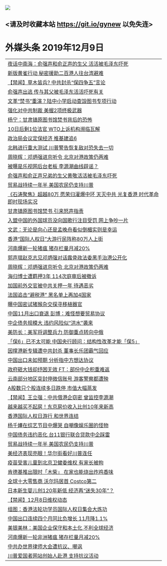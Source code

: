 
<tr>
  <td align=center><img src="https://cdn.jsdelivr.net/gh/gyoupiodf/im1/%E5%BE%AE%E4%BF%A1%E8%AF%B4%E6%98%8E4.jpg" /></td>  
</tr>

## <请及时收藏本站 https://git.io/gynew 以免失连> </a>
# 外媒头条 2019年12月9日</a>

<table>

<tr><td colspan="2" align="left"><a href="https://xball.casa/oo.aspx?name=c1104683&key=eqxowaguscvmxdgc&from=gy">夜话中南海：俞强声和俞正声的生父 活活被毛泽东吓死</a></td></tr>
<tr><td colspan="2" align="left"><a href="https://xball.casa/oo.aspx?name=c1104646&key=eqxowaguscvmxdgc&from=gy">新版黄雀行动 秘密援助二百港人往台湾避难</a></td></tr>
<tr><td colspan="2" align="left"><a href="https://xball.casa/oo.aspx?name=c1104693&key=eqxowaguscvmxdgc&from=gy">【禁闻】草木皆兵? 中共封杀“保四争五”言论</a></td></tr>
<tr><td colspan="2" align="left"><a href="https://xball.casa/oo.aspx?name=c1104682&key=eqxowaguscvmxdgc&from=gy">俞强声出逃 传与其父被毛泽东活活吓死有关</a></td></tr>
<tr><td colspan="2" align="left"><a href="https://xball.casa/oo.aspx?name=c1104687&key=eqxowaguscvmxdgc&from=gy">文革“焚书”重演？陆中小学启动查毁图书专项行动</a></td></tr>
<tr><td colspan="2" align="left"><a href="https://xball.casa/oo.aspx?name=c1104684&key=eqxowaguscvmxdgc&from=gy">强化对中共制裁 美握2项终极武器</a></td></tr>
<tr><td colspan="2" align="left"><a href="https://xball.casa/oo.aspx?name=c1104675&key=eqxowaguscvmxdgc&from=gy">杨宁：甘肃镇原图书馆焚书背后的恐怖</a></td></tr>
<tr><td colspan="2" align="left"><a href="https://xball.casa/oo.aspx?name=c1104698&key=eqxowaguscvmxdgc&from=gy">10日后剩1位法官 WTO上诉机构濒临瓦解</a></td></tr>
<tr><td colspan="2" align="left"><a href="https://xball.casa/oo.aspx?name=c1104705&key=eqxowaguscvmxdgc&from=gy">政治局会议定保经济 推基建追6</a></td></tr>
<tr><td colspan="2" align="left"><a href="https://xball.casa/oo.aspx?name=c1104685&key=eqxowaguscvmxdgc&from=gy">北韩进行重大测试 川普警告恢复敌对恐失去一切</a></td></tr>
<tr><td colspan="2" align="left"><a href="https://xball.casa/oo.aspx?name=c1104702&key=eqxowaguscvmxdgc&from=gy">周晓辉：邓炳强进京听令 北京对港政策仍两难</a></td></tr>
<tr><td colspan="2" align="left"><a href="https://xball.casa/oo.aspx?name=c1104656&key=eqxowaguscvmxdgc&from=gy">被曝是乐视网后台老板 李源潮曲线辟谣？</a></td></tr>
<tr><td colspan="2" align="left"><a href="https://xball.casa/oo.aspx?name=c1104713&key=eqxowaguscvmxdgc&from=gy">俞强声和俞正声兄弟的生父黄敬活活被毛泽东吓死</a></td></tr>
<tr><td colspan="2" align="left"><a href="https://xball.casa/oo.aspx?name=c1104691&key=eqxowaguscvmxdgc&from=gy">贸易战持续一年半 美国农民仍支持川普</a></td></tr>
<tr><td colspan="2" align="left"><a href="https://xball.casa/oo.aspx?name=c1104679&key=eqxowaguscvmxdgc&from=gy">《石涛聚焦》超越80万 愿荣归灌爆中环 天灭中共 光复香港 时代革命 即时现场实况</a></td></tr>
<tr><td colspan="2" align="left"><a href="https://xball.casa/oo.aspx?name=c1104703&key=eqxowaguscvmxdgc&from=gy">甘肃镇原图书馆焚书 引来怒声指责</a></td></tr>
<tr><td colspan="2" align="left"><a href="https://xball.casa/oo.aspx?name=c1104706&key=eqxowaguscvmxdgc&from=gy">入盟中国的外国球员没向国歌行注目受罚 网上争吵一片</a></td></tr>
<tr><td colspan="2" align="left"><a href="https://xball.casa/oo.aspx?name=c1104694&key=eqxowaguscvmxdgc&from=gy">文武：无论是向心还是孟晚舟看似倒楣实则是幸运</a></td></tr>
<tr><td colspan="2" align="left"><a href="https://xball.casa/oo.aspx?name=c1104697&key=eqxowaguscvmxdgc&from=gy">香港“国际人权日”大游行民阵称80万人上街</a></td></tr>
<tr><td colspan="2" align="left"><a href="https://xball.casa/oo.aspx?name=c1104689&key=eqxowaguscvmxdgc&from=gy">河南爆新一轮猪瘟 猪存栏量月减20%</a></td></tr>
<tr><td colspan="2" align="left"><a href="https://xball.casa/oo.aspx?name=c1104676&key=eqxowaguscvmxdgc&from=gy">郭声琨赵克志见邓炳强对话露骨政法委黑手治港公开化</a></td></tr>
<tr><td colspan="2" align="left"><a href="https://xball.casa/oo.aspx?name=c1104678&key=eqxowaguscvmxdgc&from=gy">周晓辉：邓炳强进京听令 北京对港政策仍两难</a></td></tr>
<tr><td colspan="2" align="left"><a href="https://xball.casa/oo.aspx?name=c1104700&key=eqxowaguscvmxdgc&from=gy">海归博士遭羁押3年 114次庭审后被撤诉</a></td></tr>
<tr><td colspan="2" align="left"><a href="https://xball.casa/oo.aspx?name=c1104701&key=eqxowaguscvmxdgc&from=gy">加国前外交官被中共关押一年 待遇恶劣</a></td></tr>
<tr><td colspan="2" align="left"><a href="https://xball.casa/oo.aspx?name=c1104690&key=eqxowaguscvmxdgc&from=gy">法国追击“避税港” 黑名单上再加4国家</a></td></tr>
<tr><td colspan="2" align="left"><a href="https://xball.casa/oo.aspx?name=c1104704&key=eqxowaguscvmxdgc&from=gy">曝中国密试猪猴杂交探寻移植器官</a></td></tr>
<tr><td colspan="2" align="left"><a href="https://xball.casa/oo.aspx?name=c1104668&key=eqxowaguscvmxdgc&from=gy">中国11月出口衰退 彭博：难怪想要贸易协议</a></td></tr>
<tr><td colspan="2" align="left"><a href="https://xball.casa/oo.aspx?name=c1104710&key=eqxowaguscvmxdgc&from=gy">中企债务规模大  违约风险似“洪水”袭来</a></td></tr>
<tr><td colspan="2" align="left"><a href="https://xball.casa/oo.aspx?name=c1104696&key=eqxowaguscvmxdgc&from=gy">美防长：美军将调整兵力 防御重点转向中俄</a></td></tr>
<tr><td colspan="2" align="left"><a href="https://xball.casa/oo.aspx?name=c1104667&key=eqxowaguscvmxdgc&from=gy">「保6」已不太可能 中国央行顾问：结构性改革才能「保5」</a></td></tr>
<tr><td colspan="2" align="left"><a href="https://xball.casa/oo.aspx?name=c1104720&key=eqxowaguscvmxdgc&from=gy">因撑港新专辑遭中共封杀 董事长乐团霸气回应</a></td></tr>
<tr><td colspan="2" align="left"><a href="https://xball.casa/oo.aspx?name=c1104674&key=eqxowaguscvmxdgc&from=gy">中国出口未如预期 分析指中方想达协议</a></td></tr>
<tr><td colspan="2" align="left"><a href="https://xball.casa/oo.aspx?name=c1104669&key=eqxowaguscvmxdgc&from=gy">政府砸大钱却纾困无效 FT：部份中企积重难返</a></td></tr>
<tr><td colspan="2" align="left"><a href="https://xball.casa/oo.aspx?name=c1104723&key=eqxowaguscvmxdgc&from=gy">云南部分地区突封停微信账号 游客警察都遭殃</a></td></tr>
<tr><td colspan="2" align="left"><a href="https://xball.casa/oo.aspx?name=c1104709&key=eqxowaguscvmxdgc&from=gy">A股数只个股连续多日跌停 市值大幅蒸发</a></td></tr>
<tr><td colspan="2" align="left"><a href="https://xball.casa/oo.aspx?name=c1104722&key=eqxowaguscvmxdgc&from=gy">【禁闻】王立强：中共借港企窃密 曾监控李源潮</a></td></tr>
<tr><td colspan="2" align="left"><a href="https://xball.casa/oo.aspx?name=c1104681&key=eqxowaguscvmxdgc&from=gy">越来越买不起房！东京房价收入比创10年来新高</a></td></tr>
<tr><td colspan="2" align="left"><a href="https://xball.casa/oo.aspx?name=c1104686&key=eqxowaguscvmxdgc&from=gy">香港国际人权日游行 和世界连结</a></td></tr>
<tr><td colspan="2" align="left"><a href="https://xball.casa/oo.aspx?name=c1104721&key=eqxowaguscvmxdgc&from=gy">杨千嬅在综艺节目中爆哭 自嘲像娱乐圈的怪物</a></td></tr>
<tr><td colspan="2" align="left"><a href="https://xball.casa/oo.aspx?name=c1104695&key=eqxowaguscvmxdgc&from=gy">中国债务违约恶化 台11银行联合贷款中企踩雷</a></td></tr>
<tr><td colspan="2" align="left"><a href="https://xball.casa/oo.aspx?name=c1104673&key=eqxowaguscvmxdgc&from=gy">贸易战持续一年半 美国农民仍支持川普</a></td></tr>
<tr><td colspan="2" align="left"><a href="https://xball.casa/oo.aspx?name=c1104680&key=eqxowaguscvmxdgc&from=gy">美经济表现亮眼！华尔街看好川普连任</a></td></tr>
<tr><td colspan="2" align="left"><a href="https://xball.casa/oo.aspx?name=c1104629&key=eqxowaguscvmxdgc&from=gy">疫苗受害儿童到北京卫健委维权 有家长被拘</a></td></tr>
<tr><td colspan="2" align="left"><a href="https://xball.casa/oo.aspx?name=c1104670&key=eqxowaguscvmxdgc&from=gy">肯德基推出限时「木柴」 在家也能烧出炸鸡香味</a></td></tr>
<tr><td colspan="2" align="left"><a href="https://xball.casa/oo.aspx?name=c1104688&key=eqxowaguscvmxdgc&from=gy">全球十大零售商 沃尔玛居首 Costco第二</a></td></tr>
<tr><td colspan="2" align="left"><a href="https://xball.casa/oo.aspx?name=c1104714&key=eqxowaguscvmxdgc&from=gy">日本新生婴儿创120年新低 经济再“迷失30年”？</a></td></tr>
<tr><td colspan="2" align="left"><a href="https://xball.casa/oo.aspx?name=c1104711&key=eqxowaguscvmxdgc&from=gy">【禁闻】12月8日维权动态</a></td></tr>
<tr><td colspan="2" align="left"><a href="https://xball.casa/oo.aspx?name=c1104719&key=eqxowaguscvmxdgc&from=gy">组图：香港法轮功学员国际人权日集会大炼功</a></td></tr>
<tr><td colspan="2" align="left"><a href="https://xball.casa/oo.aspx?name=c1104677&key=eqxowaguscvmxdgc&from=gy">中国出口连续四个月同比负增长  11月降1.1%</a></td></tr>
<tr><td colspan="2" align="left"><a href="https://xball.casa/oo.aspx?name=c1104715&key=eqxowaguscvmxdgc&from=gy">美银美林：美国企业保守和本土化 不利全球经济</a></td></tr>
<tr><td colspan="2" align="left"><a href="https://xball.casa/oo.aspx?name=c1104692&key=eqxowaguscvmxdgc&from=gy">河南爆新一轮非洲猪瘟 猪存栏量月减20%</a></td></tr>
<tr><td colspan="2" align="left"><a href="https://xball.casa/oo.aspx?name=c1104724&key=eqxowaguscvmxdgc&from=gy">中共办世界律师大会遭抗议、嘲讽</a></td></tr>
<tr><td colspan="2" align="left"><a href="https://xball.casa/oo.aspx?name=c1104718&key=eqxowaguscvmxdgc&from=gy">川普爱国者网站创始人赴港 支持抗议活动</a></td></tr>


</table>
